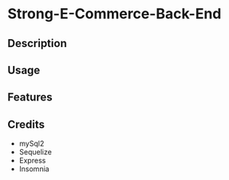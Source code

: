 # Strong-E-Commerce-Back-End

## Description

## Usage

## Features

## Credits

- mySql2
- Sequelize
- Express
- Insomnia
